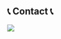 
## 📞 Contact 📞
<div style="display:flex; flex-direction:row;">
    <a href="mailto:amykswdev@gmail.com">
        <img src="https://img.shields.io/badge/
        Gmail-EA4335?style=for-the-badge&logo=Gmail&logoColor=white"> 
    </a>

